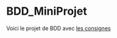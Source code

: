 # BDD_MiniProjet
Voici le projet de BDD avec [les consignes](http://cours-info.iut-bm.univ-fcomte.fr/index.php?option=com_content&view=article&id=1863:2017-12-31-09-35-55&catid=74:mmi2bdd&Itemid=82)
